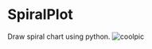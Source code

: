 # SpiralPlot
Draw spiral chart using python.
![coolpic](/PythonDataVisualizations/blob/main/image.gif?raw=true)
